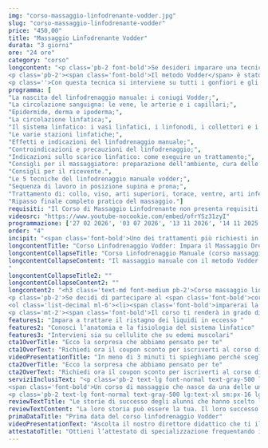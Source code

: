 ```yaml
---
img: "corso-massaggio-linfodrenante-vodder.jpg"
slug: "corso-massaggio-linfodrenante-vodder"
price: "450,00"
title: "Massaggio Linfodrenante Vodder"
durata: "3 giorni"
ore: "24 ore"
category: "corso"
longcontent: "<p class='pb-2 font-bold'>Se desideri imparare una tecnica di massaggio manuale che agisce direttamente sul sistema linfatico, il corso di massaggio linfodrenante è quello giusto per te.</p> 
<p class='pb-2'><span class='font-bold'>Il metodo Vodder</span> è stato ideato da Emil Vodder, un fisioterapista danese che ha studiato a fondo il sistema linfatico e ha elaborato una tecnica efficace e scientificamente provata. <span class='font-bold'>È il più riconosciuto a livello internazionale tra i metodi di linfodrenaggio manuale</span>.</p> 
<p class=''>Con questa tecnica si interviene su tutti i gonfiori e gli edemi causati da ristagni linfatici e problemi al sistema di drenaggio.</p>"
programma: [
"La nascita del linfodrenaggio manuale: i coniugi Vodder;",
"La circolazione sanguigna: le vene, le arterie e i capillari;",
"Epidermide, derma e ipoderma;",
"La circolazione linfatica;",
"Il sistema linfatico: i vasi linfatici, i linfonodi, i collettori e i dotti linfatici;",
"Le varie stazioni linfatiche;",
"Effetti e indicazioni del linfodrenaggio manuale;",
"Controindicazioni e precauzioni del linfodrenaggio;",
"Indicazioni sullo scarico linfatico: come eseguire un trattamento;",
"Consigli per il massaggiatore: preparazione dell'ambiente, cura delle mani e abbigliamento;",
"Consigli per il ricevente.",
"Le 5 tecniche del linfodrenaggio manuale vodder;",
"Sequenza di lavoro in posizione supina e prona;",
"Trattamento di: collo, viso, arti superiori, torace, ventre, arti inferiori, regione dorsale, lombare e glutei;",
"Ripasso finale completo pratico del massaggio."]
requisiti: "Il Corso di Massaggio Linfodrenante non presenta requisiti ed è aperto a tutti."
videosrc: "https://www.youtube-nocookie.com/embed/ofrYSz31zyI"
programmazione: ['27 02 2026', '03 07 2026', '13 11 2026', '14 11 2025', '01 01 2027'] 
order: "4"
incipit: "<span class='font-bold'>Uno dei trattamenti più richiesti in ambito estetico, curativo e sportivo</span>. Di cosa stiamo parlando? Del corso di massaggio linfodrenante. <span class='font-bold'>Scopri ora la nostra offerta formativa</span>."
longcontentTitle: "Corso Linfodrenaggio Vodder: Impara il Massaggio Drenante con la nostra formazione"            
longcontentCollapseTitle: "Corso Linfodrenaggio Manuale (corso massaggio drenante): scopri come funziona il metodo Vodder"
longcontentCollapseContent: "Il massaggio manuale con il metodo Vodder: <ol class='list-decimal ml-6'><li>stimola il flusso della linfa con delle manualità delicate, precise e ritmiche, seguendo il percorso dei capillari, dei vasi, dei collettori, dei tronchi e dei linfonodi linfatici;</li><li>ha effetti benefici su tutto il corpo e la mente in quanto migliora la circolazione sanguigna e linfatica, elimina le tossine, riduce i gonfiori e gli edemi, rafforza il sistema immunitario, rilassa il sistema nervoso, tonifica la pelle e i tessuti.</li></ol>
"
longcontentCollapseTitle2: ""
longcontentCollapseContent2: ""
longcontent2: "<h3 class='text-md font-medium pb-2'>Corso massaggio linfatico: ecco cosa imparerai</h3>
<p class='pb-2'>Se decidi di partecipare al <span class='font-bold'>corso di massaggio linfodrenante Vodder:</span></p> 
<ol class='list-decimal ml-6'><li><span class='font-bold'>imparerai la teoria e la pratica del massaggio manuale</span> con il metodo Vodder;</li><li>studierai l’anatomia e la fisiologia del sistema linfatico;</li><li><span class='font-bold'>approfondirai le tecniche di manipolazione con le mani</span>.</li></ol>
<p class='mt-2'><span class='font-bold'>Il corso ti renderà in grado di praticare un massaggio manuale con il metodo Vodder efficace</span> e sicuro, ottenendo un’azione drenante e depurativa su tutto il sistema linfatico.</p>"
features1: "Impara a trattare il ristagno dei liquidi in eccesso "
features2: "Conosci l’anatomia e la fisiologia del sistema linfatico"
features3: "Intervieni sia su cellulite che su edemi muscolari"  
cta1OverTitle: "Ecco la sorpresa che abbiamo pensato per te"
cta1OverText: "Richiedi ora il coupon sconto per iscriverti al corso di massaggio linfodrenante vodder"
videoPresentationTitle: "In meno di 3 minuti ti spieghiamo perché scegliere il corso di massaggio linfodrenante Vodder"
cta2OverTitle: "Ecco la sorpresa che abbiamo pensato per te"
cta2OverText: "Richiedi ora il coupon sconto per iscriverti al corso di massaggio linfodrenante vodder"
serviziInclusiText: "<p class='pb-2 text-lg font-normal text-gray-500 lg:text-xl sm:px-16 lg:px-48 text-justify'>
<span class='font-bold'>Un corso di massaggio che nasce da una delle uniche tecniche scientificamente provate</span>. Un corso di massaggio che tratta a fondo il sistema linfatico e la sua anatomia. Un corso che ti permetterà di eseguire il massaggio linfodrenante in completa autonomia.</p>
<p class='pb-2 text-lg font-normal text-gray-500 lg:text-xl sm:px-16 lg:px-48 text-justify'>Cosa aspetti? <span class='font-bold'>Chiedi subito maggiori info su come partecipare a quest’eccellente formazione coi migliori docenti</span> nel campo del benessere e scegli il corso massaggio drenante.</p>"
reviewTextTitle: "Le storie di successo degli alunni che hanno scelto la nostra scuola di massaggio"        
reviewTextContent: "La loro storia può essere la tua. Il loro successo puoi ottenerlo anche tu.<span class='block py-2'>Cosa aspetti? Scegli anche tu di essere finalmente felice del lavoro che scegli.</span>" 
primaDataTitle: "Prima data del corso linfodrenaggio Vodder"
videoPresentationText: "Ascolta il nostro direttore didattico che ti illustra i vantaggi del corso massaggio linfatico."
attestatoTitle: "Ottieni l’attestato di specializzazione frequentando il corso linfodrenaggio manuale"
---
```

